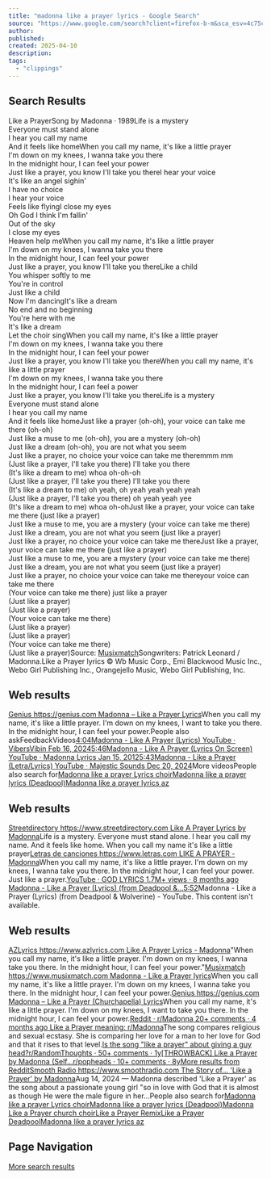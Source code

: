 ```yaml
---
title: "madonna like a prayer lyrics - Google Search"
source: "https://www.google.com/search?client=firefox-b-m&sca_esv=4c75ca2344971d57&q=madonna+like+a+prayer+lyrics&si=APYL9btOMaxI48tKjOYdlPW3RyBplN8gAQzBdTKkB2IKbJ7kM9T8RmW6e56f40nA_2X21d9pHLFnTnaoC3grc24u3VvFIui_G3e-InRSEEKG-gekiBZe1hVBnURzmjNAw8QYfRr8uMCesVnyOrMwofN456Slo6CPvZgUXO_RkZKsuKRrrCcZVdQ%3D&sa=X&ved=2ahUKEwjL_qHcpM6MAxWd-AIHHd_zHi0Qv_UKKAB6BQiJARAB&biw=120&bih=234&dpr=3#ebo=1"
author:
published:
created: 2025-04-10
description:
tags:
  - "clippings"
---
```

## Search Results

Like a PrayerSong by Madonna ‧ 1989Life is a mystery  
Everyone must stand alone  
I hear you call my name  
And it feels like homeWhen you call my name, it's like a little prayer  
I'm down on my knees, I wanna take you there  
In the midnight hour, I can feel your power  
Just like a prayer, you know I'll take you thereI hear your voice  
It's like an angel sighin'  
I have no choice  
I hear your voice  
Feels like flyingI close my eyes  
Oh God I think I'm fallin'  
Out of the sky  
I close my eyes  
Heaven help meWhen you call my name, it's like a little prayer  
I'm down on my knees, I wanna take you there  
In the midnight hour, I can feel your power  
Just like a prayer, you know I'll take you thereLike a child  
You whisper softly to me  
You're in control  
Just like a child  
Now I'm dancingIt's like a dream  
No end and no beginning  
You're here with me  
It's like a dream  
Let the choir singWhen you call my name, it's like a little prayer  
I'm down on my knees, I wanna take you there  
In the midnight hour, I can feel your power  
Just like a prayer, you know I'll take you thereWhen you call my name, it's like a little prayer  
I'm down on my knees, I wanna take you there  
In the midnight hour, I can feel a power  
Just like a prayer, you know I'll take you thereLife is a mystery  
Everyone must stand alone  
I hear you call my name  
And it feels like homeJust like a prayer (oh-oh), your voice can take me there (oh-oh)  
Just like a muse to me (oh-oh), you are a mystery (oh-oh)  
Just like a dream (oh-oh), you are not what you seem  
Just like a prayer, no choice your voice can take me theremmm mm  
(Just like a prayer, I'll take you there) I'll take you there  
(It's like a dream to me) whoa oh-oh-oh  
(Just like a prayer, I'll take you there) I'll take you there  
(It's like a dream to me) oh yeah, oh yeah yeah yeah yeah  
(Just like a prayer, I'll take you there) oh yeah yeah yee  
(It's like a dream to me) whoa oh-ohJust like a prayer, your voice can take me there (just like a prayer)  
Just like a muse to me, you are a mystery (your voice can take me there)  
Just like a dream, you are not what you seem (just like a prayer)  
Just like a prayer, no choice your voice can take me thereJust like a prayer, your voice can take me there (just like a prayer)  
Just like a muse to me, you are a mystery (your voice can take me there)  
Just like a dream, you are not what you seem (just like a prayer)  
Just like a prayer, no choice your voice can take me thereyour voice can take me there  
(Your voice can take me there) just like a prayer  
(Just like a prayer)  
(Just like a prayer)  
(Your voice can take me there)  
(Just like a prayer)  
(Just like a prayer)  
(Your voice can take me there)  
(Just like a prayer)Source: [Musixmatch](https://www.musixmatch.com/pro/)Songwriters: Patrick Leonard / Madonna.Like a Prayer lyrics © Wb Music Corp., Emi Blackwood Music Inc., Webo Girl Publishing Inc., Orangejello Music, Webo Girl Publishing, Inc.

## Web results

[Genius https://genius.com Madonna – Like a Prayer Lyrics](https://genius.com/Madonna-like-a-prayer-lyrics)When you call my name, it's like a little prayer. I'm down on my knees, I want to take you there. In the midnight hour, I can feel your power.People also askFeedbackVideos[4:04](https://www.youtube.com/watch?v=JaB-JUaeVpA)[Madonna - Like A Prayer (Lyrics) YouTube · VibersVibin Feb 16, 2024](https://www.youtube.com/watch?v=JaB-JUaeVpA)[5:46](https://www.youtube.com/watch?v=OECKknqIie0)[Madonna - Like A Prayer (Lyrics On Screen) YouTube · Madonna Lyrics Jan 15, 2012](https://www.youtube.com/watch?v=OECKknqIie0)[5:43](https://www.youtube.com/watch?v=IlmHJmiXwl4)[Madonna - Like a Prayer (Letra/Lyrics) YouTube · Majestic Sounds Dec 20, 2024](https://www.youtube.com/watch?v=IlmHJmiXwl4)More videosPeople also search for[Madonna like a prayer Lyrics choir](https://www.google.com/search?client=firefox-b-m&sca_esv=4c75ca2344971d57&biw=120&bih=234&q=Madonna+like+a+prayer+Lyrics+choir&sa=X&ved=2ahUKEwiH2fjdpM6MAxW1ygIHHYRbBTMQ1QJ6BAgkEAE)[Madonna like a prayer lyrics (Deadpool)](https://www.google.com/search?client=firefox-b-m&sca_esv=4c75ca2344971d57&biw=120&bih=234&q=Madonna+like+a+prayer+lyrics+\(Deadpool\)&sa=X&ved=2ahUKEwiH2fjdpM6MAxW1ygIHHYRbBTMQ1QJ6BAgiEAE)[Madonna like a prayer lyrics az](https://www.google.com/search?client=firefox-b-m&sca_esv=4c75ca2344971d57&biw=120&bih=234&q=Madonna+like+a+prayer+lyrics+az&sa=X&ved=2ahUKEwiH2fjdpM6MAxW1ygIHHYRbBTMQ1QJ6BAgeEAE)

## Web results

[Streetdirectory https://www.streetdirectory.com Like A Prayer Lyrics by Madonna](https://www.streetdirectory.com/lyricadvisor/song/pjeaol/like_a_prayer/)Life is a mystery. Everyone must stand alone. I hear you call my name. And it feels like home. When you call my name it's like a little prayer[Letras de canciones https://www.letras.com LIKE A PRAYER - Madonna](https://www.letras.com/madonna/63184/)When you call my name, it's like a little prayer. I'm down on my knees, I wanna take you there. In the midnight hour, I can feel your power. Just like a prayer.[YouTube · GOD LYRICS 1.7M+ views · 8 months ago Madonna - Like a Prayer (Lyrics) (from Deadpool &...](https://www.youtube.com/watch?v=Ha7rJQQy8t0)[5:52](https://www.youtube.com/watch?v=Ha7rJQQy8t0)Madonna - Like a Prayer (Lyrics) (from Deadpool & Wolverine) - YouTube. This content isn't available.

## Web results

[AZLyrics https://www.azlyrics.com Like A Prayer Lyrics - Madonna](https://www.azlyrics.com/lyrics/madonna/likeaprayer.html)"When you call my name, it's like a little prayer. I'm down on my knees, I wanna take you there. In the midnight hour, I can feel your power."[Musixmatch https://www.musixmatch.com Madonna - Like a Prayer lyrics](https://www.musixmatch.com/lyrics/Madonna/like-a-prayer-1)When you call my name, it's like a little prayer. I'm down on my knees, I wanna take you there. In the midnight hour, I can feel your power.[Genius https://genius.com Madonna – Like a Prayer (Churchapella) Lyrics](https://genius.com/Madonna-like-a-prayer-churchapella-lyrics)When you call my name, it's like a little prayer. I'm down on my knees, I want to take you there. In the midnight hour, I can feel your power.[Reddit · r/Madonna 20+ comments · 4 months ago Like a Prayer meaning: r/Madonna](https://www.reddit.com/r/Madonna/comments/1gy7681/like_a_prayer_meaning/)The song compares religious and sexual ecstasy. She is comparing her love for a man to her love for God and that it rises to that level.[Is the song "like a prayer" about giving a guy head?r/RandomThoughts · 50+ comments · 1y](https://www.reddit.com/r/RandomThoughts/comments/18yo6un/is_the_song_like_a_prayer_about_giving_a_guy_head/)[\[THROWBACK\] Like a Prayer by Madonna (Self...r/popheads · 10+ comments · 8y](https://www.reddit.com/r/popheads/comments/4l70qq/throwback_like_a_prayer_by_madonna_selfpost/)[More results from Reddit](https://www.google.com/search?q=madonna+like+a+prayer+lyrics+site:www.reddit.com&client=firefox-b-m&sca_esv=4c75ca2344971d57&biw=120&bih=234&prmd=visn&sa=X&ved=2ahUKEwiH2fjdpM6MAxW1ygIHHYRbBTMQrQJ6BAh8EAY)[Smooth Radio https://www.smoothradio.com The Story of... 'Like a Prayer' by Madonna](https://www.smoothradio.com/artists/madonna/like-a-prayer-lyrics-meaning-video-facts/)Aug 14, 2024 — Madonna described 'Like a Prayer' as the song about a passionate young girl "so in love with God that it is almost as though He were the male figure in her...People also search for[Madonna like a prayer Lyrics choir](https://www.google.com/search?client=firefox-b-m&sca_esv=4c75ca2344971d57&biw=120&bih=234&q=Madonna+like+a+prayer+Lyrics+choir&sa=X&ved=2ahUKEwiH2fjdpM6MAxW1ygIHHYRbBTMQ1QJ6BAgvEAE)[Madonna like a prayer lyrics (Deadpool)](https://www.google.com/search?client=firefox-b-m&sca_esv=4c75ca2344971d57&biw=120&bih=234&q=Madonna+like+a+prayer+lyrics+\(Deadpool\)&sa=X&ved=2ahUKEwiH2fjdpM6MAxW1ygIHHYRbBTMQ1QJ6BAgqEAE)[Madonna Like a Prayer church choir](https://www.google.com/search?client=firefox-b-m&sca_esv=4c75ca2344971d57&biw=120&bih=234&q=Madonna+Like+a+Prayer+church+choir&sa=X&ved=2ahUKEwiH2fjdpM6MAxW1ygIHHYRbBTMQ1QJ6BAgmEAE)[Like a Prayer Remix](https://www.google.com/search?client=firefox-b-m&sca_esv=4c75ca2344971d57&biw=120&bih=234&q=Like+a+Prayer+Remix&sa=X&ved=2ahUKEwiH2fjdpM6MAxW1ygIHHYRbBTMQ1QJ6BAgjEAE)[Like a Prayer Deadpool](https://www.google.com/search?client=firefox-b-m&sca_esv=4c75ca2344971d57&biw=120&bih=234&q=Like+a+Prayer+Deadpool&sa=X&ved=2ahUKEwiH2fjdpM6MAxW1ygIHHYRbBTMQ1QJ6BAghEAE)[Madonna like a prayer lyrics az](https://www.google.com/search?client=firefox-b-m&sca_esv=4c75ca2344971d57&biw=120&bih=234&q=Madonna+like+a+prayer+lyrics+az&sa=X&ved=2ahUKEwiH2fjdpM6MAxW1ygIHHYRbBTMQ1QJ6BAgfEAE)

## Page Navigation

[More search results](https://www.google.com/search?q=madonna+like+a+prayer+lyrics&client=firefox-b-m&sca_esv=4c75ca2344971d57&biw=120&bih=234&prmd=visn&ei=sif4Z4e4KbWVi-gPhLeVmAM&si=APYL9btOMaxI48tKjOYdlPW3RyBplN8gAQzBdTKkB2IKbJ7kM9T8RmW6e56f40nA_2X21d9pHLFnTnaoC3grc24u3VvFIui_G3e-InRSEEKG-gekiBZe1hVBnURzmjNAw8QYfRr8uMCesVnyOrMwofN456Slo6CPvZgUXO_RkZKsuKRrrCcZVdQ=&start=10&sa=N)